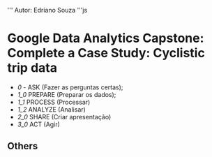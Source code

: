'''
Autor: Edriano Souza
'''js

# Google Data Analytics Capstone: Complete a Case Study: Cyclistic trip data

* _0_ - ASK (Fazer as perguntas certas);
* _1_0_ PREPARE (Preparar os dados);
* _1_1_ PROCESS (Processar)
* _1_2_ ANALYZE (Analisar)
* _2_0_ SHARE (Criar apresentação)
* _3_0_ ACT (Agir)

## Others
